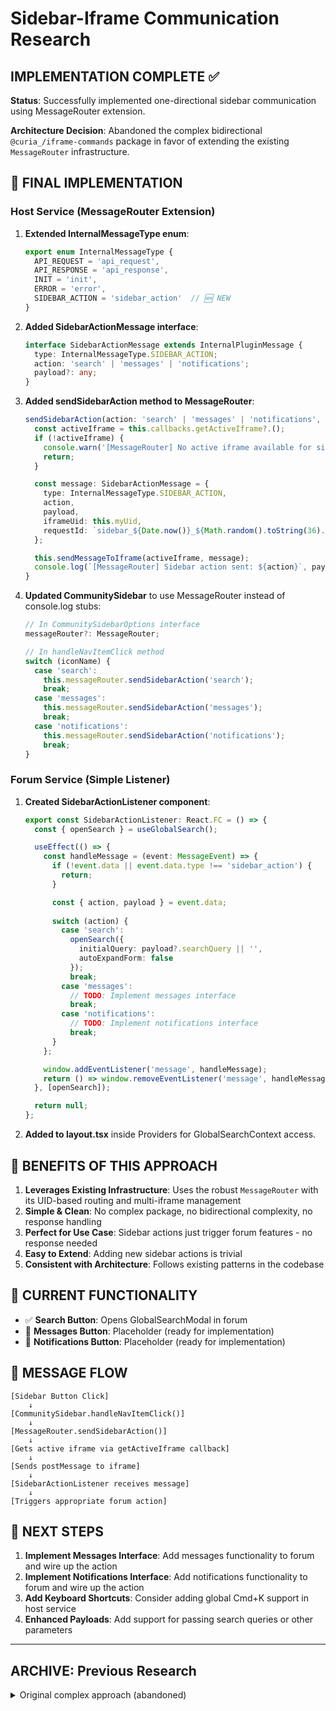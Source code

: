 # Sidebar-Iframe Communication Research

## IMPLEMENTATION COMPLETE ✅

**Status**: Successfully implemented one-directional sidebar communication using MessageRouter extension.

**Architecture Decision**: Abandoned the complex bidirectional `@curia_/iframe-commands` package in favor of extending the existing `MessageRouter` infrastructure.

## 🎯 FINAL IMPLEMENTATION

### **Host Service (MessageRouter Extension)**

1. **Extended InternalMessageType enum**:
   ```typescript
   export enum InternalMessageType {
     API_REQUEST = 'api_request',
     API_RESPONSE = 'api_response',
     INIT = 'init',
     ERROR = 'error',
     SIDEBAR_ACTION = 'sidebar_action'  // 🆕 NEW
   }
   ```

2. **Added SidebarActionMessage interface**:
   ```typescript
   interface SidebarActionMessage extends InternalPluginMessage {
     type: InternalMessageType.SIDEBAR_ACTION;
     action: 'search' | 'messages' | 'notifications';
     payload?: any;
   }
   ```

3. **Added sendSidebarAction method to MessageRouter**:
   ```typescript
   sendSidebarAction(action: 'search' | 'messages' | 'notifications', payload?: any): void {
     const activeIframe = this.callbacks.getActiveIframe?.();
     if (!activeIframe) {
       console.warn('[MessageRouter] No active iframe available for sidebar action:', action);
       return;
     }

     const message: SidebarActionMessage = {
       type: InternalMessageType.SIDEBAR_ACTION,
       action,
       payload,
       iframeUid: this.myUid,
       requestId: `sidebar_${Date.now()}_${Math.random().toString(36).substr(2, 9)}`
     };

     this.sendMessageToIframe(activeIframe, message);
     console.log(`[MessageRouter] Sidebar action sent: ${action}`, payload);
   }
   ```

4. **Updated CommunitySidebar** to use MessageRouter instead of console.log stubs:
   ```typescript
   // In CommunitySidebarOptions interface
   messageRouter?: MessageRouter;

   // In handleNavItemClick method
   switch (iconName) {
     case 'search':
       this.messageRouter.sendSidebarAction('search');
       break;
     case 'messages':
       this.messageRouter.sendSidebarAction('messages');
       break;
     case 'notifications':
       this.messageRouter.sendSidebarAction('notifications');
       break;
   }
   ```

### **Forum Service (Simple Listener)**

1. **Created SidebarActionListener component**:
   ```typescript
   export const SidebarActionListener: React.FC = () => {
     const { openSearch } = useGlobalSearch();

     useEffect(() => {
       const handleMessage = (event: MessageEvent) => {
         if (!event.data || event.data.type !== 'sidebar_action') {
           return;
         }

         const { action, payload } = event.data;
         
         switch (action) {
           case 'search':
             openSearch({
               initialQuery: payload?.searchQuery || '',
               autoExpandForm: false
             });
             break;
           case 'messages':
             // TODO: Implement messages interface
             break;
           case 'notifications':
             // TODO: Implement notifications interface
             break;
         }
       };

       window.addEventListener('message', handleMessage);
       return () => window.removeEventListener('message', handleMessage);
     }, [openSearch]);

     return null;
   };
   ```

2. **Added to layout.tsx** inside Providers for GlobalSearchContext access.

## 🚀 BENEFITS OF THIS APPROACH

1. **Leverages Existing Infrastructure**: Uses the robust `MessageRouter` with its UID-based routing and multi-iframe management
2. **Simple & Clean**: No complex package, no bidirectional complexity, no response handling
3. **Perfect for Use Case**: Sidebar actions just trigger forum features - no response needed
4. **Easy to Extend**: Adding new sidebar actions is trivial
5. **Consistent with Architecture**: Follows existing patterns in the codebase

## 🎯 CURRENT FUNCTIONALITY

- ✅ **Search Button**: Opens GlobalSearchModal in forum
- 🚧 **Messages Button**: Placeholder (ready for implementation)
- 🚧 **Notifications Button**: Placeholder (ready for implementation)

## 🔄 MESSAGE FLOW

```
[Sidebar Button Click] 
    ↓
[CommunitySidebar.handleNavItemClick()] 
    ↓
[MessageRouter.sendSidebarAction()] 
    ↓
[Gets active iframe via getActiveIframe callback]
    ↓
[Sends postMessage to iframe]
    ↓
[SidebarActionListener receives message]
    ↓
[Triggers appropriate forum action]
```

## 📝 NEXT STEPS

1. **Implement Messages Interface**: Add messages functionality to forum and wire up the action
2. **Implement Notifications Interface**: Add notifications functionality to forum and wire up the action  
3. **Add Keyboard Shortcuts**: Consider adding global Cmd+K support in host service
4. **Enhanced Payloads**: Add support for passing search queries or other parameters

---

## ARCHIVE: Previous Research

<details>
<summary>Original complex approach (abandoned)</summary>

### CRITICAL ISSUES DISCOVERED IN IMPLEMENTATION

During initial implementation, we discovered that the sidebar communication needs to work with the **multi-iframe system** where:

1. **Multiple iframes exist simultaneously** - one per community the user has joined
2. **Only one iframe is active/visible** at a time  
3. **Users can switch between communities** via the sidebar
4. **Each iframe has a unique `iframeUid`** for message routing

The existing `MessageRouter` already handles this complexity with:
- **UID-based message filtering** (`message.iframeUid !== this.myUid`)
- **Active iframe management** via `ApiProxyClient.setActiveIframe()` 
- **Signature validation** for security
- **Error handling and logging**

### REQUIRED ARCHITECTURAL CHANGES

Instead of creating a new communication channel, we should **extend the existing `MessageRouter`**:

1. **Add new message types** to `InternalMessageType` enum:
   ```typescript
   SIDEBAR_ACTION = 'sidebar_action',
   SIDEBAR_ACTION_RESPONSE = 'sidebar_action_response'  // If responses needed
   ```

2. **Extend message interface**:
   ```typescript
   interface SidebarActionMessage extends InternalPluginMessage {
     type: InternalMessageType.SIDEBAR_ACTION;
     action: 'search' | 'messages' | 'notifications';
     payload?: any;
   }
   ```

3. **Add method to MessageRouter**:
   ```typescript
   sendSidebarAction(action: string, payload?: any): void {
     // Use existing iframe routing and UID system
   }
   ```

4. **Forum receives via existing postMessage listener** - no new infrastructure needed

This approach:
- ✅ **Leverages existing multi-iframe routing**
- ✅ **Reuses UID filtering and security** 
- ✅ **Minimal code changes** to both repos
- ✅ **Consistent with current architecture**

</details> 